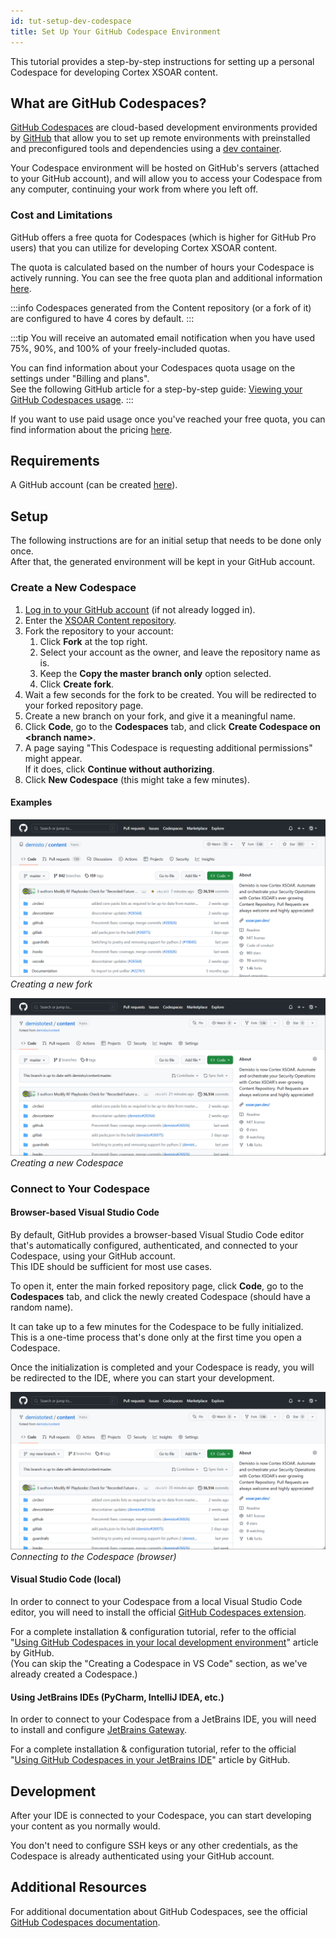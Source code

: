 ```yaml
---
id: tut-setup-dev-codespace
title: Set Up Your GitHub Codespace Environment
---
```


This tutorial provides a step-by-step instructions for setting up a personal Codespace for developing Cortex XSOAR content.

## What are GitHub Codespaces?
[GitHub Codespaces](https://github.com/features/Codespaces) are cloud-based development environments provided by [GitHub](https://github.com) that allow you to set up remote environments with preinstalled and preconfigured tools and dependencies 
using a [dev container](https://docs.github.com/en/Codespaces/setting-up-your-project-for-Codespaces/adding-a-dev-container-configuration/introduction-to-dev-containers).

Your Codespace environment will be hosted on GitHub's servers (attached to your GitHub account),
and will allow you to access your Codespace from any computer, continuing your work from where you left off.

### Cost and Limitations
GitHub offers a free quota for Codespaces (which is higher for GitHub Pro users) that you can utilize for developing Cortex XSOAR content.  

The quota is calculated based on the number of hours your Codespace is actively running.
You can see the free quota plan and additional information [here](https://docs.github.com/en/billing/managing-billing-for-github-Codespaces/about-billing-for-github-Codespaces#monthly-included-storage-and-core-hours-for-personal-accounts).  

:::info
Codespaces generated from the Content repository (or a fork of it) are configured to have 4 cores by default.
:::

:::tip
You will receive an automated email notification when you have used 75%, 90%, and 100% of your freely-included quotas.

You can find information about your Codespaces quota usage on the settings under "Billing and plans".  
See the following GitHub article for a step-by-step guide: [Viewing your GitHub Codespaces usage](https://docs.github.com/en/billing/managing-billing-for-github-Codespaces/viewing-your-github-Codespaces-usage).
:::

If you want to use paid usage once you've reached your free quota, you can find information about the pricing [here](https://docs.github.com/en/billing/managing-billing-for-github-Codespaces/about-billing-for-github-Codespaces#pricing-for-paid-usage).

## Requirements
A GitHub account (can be created [here](https://github.com/signup)).

## Setup
The following instructions are for an initial setup that needs to be done only once.  
After that, the generated environment will be kept in your GitHub account.

### Create a New Codespace
1. [Log in to your GitHub account](https://github.com/login) (if not already logged in).
2. Enter the [XSOAR Content repository](https://github.com/demisto/content).
3. Fork the repository to your account:
   1. Click **Fork** at the top right.
   2. Select your account as the owner, and leave the repository name as is.
   3. Keep the **Copy the master branch only** option selected.
   4. Click **Create fork**.
4. Wait a few seconds for the fork to be created. You will be redirected to your forked repository page.
5. Create a new branch on your fork, and give it a meaningful name.
6. Click **Code**, go to the **Codespaces** tab, and click **Create Codespace on \<branch name\>**.
7. A page saying "This Codespace is requesting additional permissions" might appear.  
    If it does, click **Continue without authorizing**.
8. Click **New Codespace** (this might take a few minutes).

#### Examples
![Creating a new fork](../doc_imgs/contributing/content-new-fork.gif)
*Creating a new fork*

![Creating a new Codespace](../doc_imgs/tutorials/tut-setup-dev-codespace/create-a-new-codespace.gif)
*Creating a new Codespace*


### Connect to Your Codespace
#### Browser-based Visual Studio Code
By default, GitHub provides a browser-based Visual Studio Code editor that's automatically configured, authenticated, and connected to your Codespace, using your GitHub account.  
This IDE should be sufficient for most use cases.

To open it, enter the main forked repository page, click **Code**, go to the **Codespaces** tab,
and click the newly created Codespace (should have a random name).

It can take up to a few minutes for the Codespace to be fully initialized.  
This is a one-time process that's done only at the first time you open a Codespace.

Once the initialization is completed and your Codespace is ready, you will be redirected to the IDE, where you can start your development.

![Connecting to the Codespace (browser)](../doc_imgs/tutorials/tut-setup-dev-codespace/open-codespace-in-browser.gif)
*Connecting to the Codespace (browser)*

#### Visual Studio Code (local)
In order to connect to your Codespace from a local Visual Studio Code editor, you will need to install the official [GitHub Codespaces extension](https://marketplace.visualstudio.com/items?itemName=GitHub.Codespaces).

For a complete installation & configuration tutorial, refer to the official "[Using GitHub Codespaces in your local development environment](https://docs.github.com/en/Codespaces/developing-in-Codespaces/using-github-Codespaces-in-visual-studio-code)" article by GitHub.  
(You can skip the "Creating a Codespace in VS Code" section, as we've already created a Codespace.)

#### Using JetBrains IDEs (PyCharm, IntelliJ IDEA, etc.)
In order to connect to your Codespace from a JetBrains IDE, you will need to install and configure [JetBrains Gateway](https://www.jetbrains.com/remote-development/gateway).

For a complete installation & configuration tutorial, refer to the official "[Using GitHub Codespaces in your JetBrains IDE](https://docs.github.com/en/Codespaces/developing-in-Codespaces/using-github-Codespaces-in-your-jetbrains-ide)" article by GitHub.

## Development
After your IDE is connected to your Codespace, you can start developing your content as you normally would.

You don't need to configure SSH keys or any other credentials, as the Codespace is already authenticated using your GitHub account.

## Additional Resources
For additional documentation about GitHub Codespaces, see the official [GitHub Codespaces documentation](https://docs.github.com/en/Codespaces).
